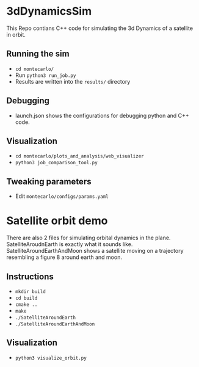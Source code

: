 # 3dDynamicsSim

This Repo contians C++ code for simulating the 3d Dynamics of a satellite  in orbit.

## Running the sim
- `cd montecarlo/`
- Run `python3 run_job.py`
- Results are written into the `results/` directory
 
## Debugging
- launch.json shows the configurations for debugging python and C++ code.

## Visualization
- `cd montecarlo/plots_and_analysis/web_visualizer`
- `python3 job_comparison_tool.py`

## Tweaking parameters
- Edit `montecarlo/configs/params.yaml`


# Satellite orbit demo
There are also 2 files for simulating orbital dynamics in the plane. SatelliteAroudnEarth is exactly what it sounds like. SatelliteAroundEarthAndMoon shows a satellite moving on a trajectory resembling a figure 8 around earth and moon. 

## Instructions
- `mkdir build`
- `cd build`
- `cmake ..`
- `make`
- `./SatelliteAroundEarth`
- `./SatelliteAroundEarthAndMoon`

## Visualization
 - `python3 visualize_orbit.py`